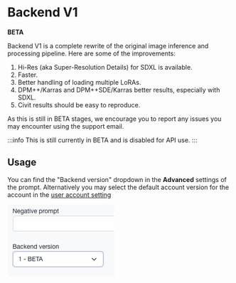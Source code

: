 # Backend V1
**BETA**

Backend V1 is a complete rewrite of the original image inference and processing pipeline. Here are some of the improvements:


1. Hi-Res (aka Super-Resolution Details) for SDXL is available.
1. Faster.
1. Better handling of loading multiple LoRAs.
1. DPM++/Karras and DPM++SDE/Karras better results, especially with SDXL.
1. Civit results should be easy to reproduce.

As this is still in BETA stages, we encourage you to report any issues you may encounter using the support email.

:::info
This is still currently in BETA and is disabled for API use.
:::

## Usage
You can find the "Backend version" dropdown in the **Advanced** settings of the prompt. Alternatively you may select the default account version for the account in the [user account setting](https://www.astria.ai/users/edit#profile) 

![Backend V1 advanced settings](./img/backend_v1_settings.jpg)


